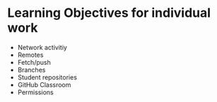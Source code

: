 # Learning Objectives for individual work

* Network activitiy
* Remotes
* Fetch/push
* Branches
* Student repositories
* GitHub Classroom
* Permissions
